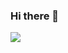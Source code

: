 ### Hi there 👋
<span>
  <a href="https://hwang-1.gitbook.io/til/"><img src="https://img.shields.io/badge/Tech_Blog-000000?style=plastic&logo=GitBook&logoColor=FFFFFF"/>
  </a>
</span>

<!--
**hgh1472/hgh1472** is a ✨ _special_ ✨ repository because its `README.md` (this file) appears on your GitHub profile.

Here are some ideas to get you started:

- 🔭 I’m currently working on ...
- 🌱 I’m currently learning ...
- 👯 I’m looking to collaborate on ...
- 🤔 I’m looking for help with ...
- 💬 Ask me about ...
- 📫 How to reach me: ...
- 😄 Pronouns: ...
- ⚡ Fun fact: ...
-->
